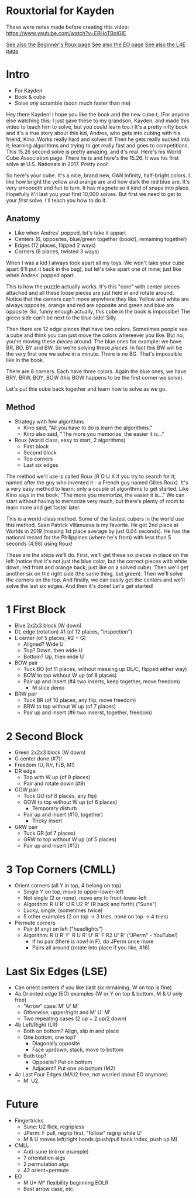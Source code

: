 # Rouxtorial for Kayden

These were notes made before creating this video: https://www.youtube.com/watch?v=ERHoTBolGIE

[See also the Beginner's Roux page](../roux.html)
[See also the EO page](./eo.md)
[See also the L4E page](./l4e.md)

# Intro

- For Kayden
- Book & cube
- Solve *any* scramble (soon much faster than me)

Hey there Kayden! I hope you like the book and the new cube.t, (For anyone else watching this: I just gave these to my grandson, Kayden, and made this video to teach him to solve, but you could learn too.) It's a pretty nifty book and it's a true story about this kid, Andres, who gets into cubing with his friend, Kino. Works really hard and solves it! Then he gets really sucked into it; learning algorithms and trying to get really fast and goes to competitions. This 15.26 second solve is pretty amazing, and it's real. Here's his World Cube Association page. There he is and here's the 15.26. It was his first solve at U.S. Nationals in 2017. Pretty cool!

So here's your cube. It's a nice, brand new, GAN Infinity, half-bright colors. I like how bright the yellow and orange are and how dark the red blue are. It's very smooooth and fun to turn. It has magnets so it kind of snaps into place. Hopefully it'll last you your first 10,000 solves. But first we need to get to your *first* solve. I'll teach you how to do it.

## Anatomy

- Like when Andres' popped, let's take it appart
- Centers (6, opposites, blue/green together (book!), remaining together)
- Edges (12 places, flipped 2 ways)
- Corners (8 places, twisted 3 ways) 

When I was a kid I always took apart all my toys. We won't take your cube apart (I'll put it back in the bag), but let's take apart one of mine; just like when Andres' popped apart.

This is how the puzzle actually works. It's this "core" with center pieces attached and all these loose pieces are just held in and rotate around. Notice that the centers can't move anywhere they like. Yellow and white are always opposite, orange and red are opposite and green and blue are opposite. So, funny enough actually, this cube in the book is impossibe! The green side can't be next to the blue side! Silly. 

Then there are 12 edge pieces that have two colors. Sometimes people see a cube and think you can just move the colors whereever you like. But no, you're moving these *pieces* around. The blue ones for example: we have BR, BO, BY and BW. So we're solving these *pieces*. In fact this BW will be the very first one we solve in a minute. There is no BG. That's impossible like in the book.

There are 8 corners. Each have three colors. Again the blue ones, we have BRY, BRW, BOY, BOW (this BOW happens to be the first corner we solve).

Let's put this cube back together and learn how to solve as we go.

## Method

- Strategy with few algorithms
    - Kino said, "All you have to do is learn the algorithms."
    - Kino also said, "The more you memorize, the easier it is..."
- Roux (world class, easy to start, 2 algorithms)
    - First block
    - Second block
    - Top corners
    - Last six edges

The method we'll use is called Roux (R O U X if you try to search for it; named after the guy who invented it - a French guy named Gilles Roux). It's a very easy method to learn; only a couple of algorithms to get started. Like Kino says in the book, "The more you memorize, the easier it is..." We can start without having to memorize very much, but there's plenty of room to learn more and get faster later.

This is a world-class method. Some of the fastest cubers in the world use this method. Sean Patrick Villanueva is my favorite. He got 2nd place at Worlds in 2019 (missing 1st place average by just 0.04 seconds). He has the national record for the Philippines (where he's from) with less than 5 seconds (4.98) using Roux!

These are the steps we'll do. First, we'll get these six pieces in place on the left (notice that it's not just the blue color, but the correct pieces with white down, red front and orange back; just like on a solved cube). Then we'll get another six on the right side (the same thing, but green). Then we'll solve the corners on the top. And finally, we can easily get the centers and we'll solve the last six edges. And then it's done! Let's get started!

# 1 First Block

- Blue 2x2x3 block (W down)
- DL edge (rotation) #1 (of 12 places, "inspection")
- L center (of 5 places, #2 + G)
    - Aligned? Wide U
    - Top? Down, then wide U
    - Bottom? Up, then wide U
- BOW pair
    - Tuck BO (of 11 places, without messing up DL/C, flipped either way)
    - BOW to top without W up (of 8 places)
    - Pair up and insert (#4 two inserts, keep together, move freedom)
        - M slice demo
- BRW pair
    - Tuck BR (of 10 places, any flip, move freedom)
    - BRW to top without W up (of 7 places)
    - Pair up and insert (#6 two inserst, together, freedom)

# 2 Second Block

- Green 2x2x3 block (W down)
- G center done (#7)!
- Freedom (U, R/r, F/B, M!)
- DR edge
    - Top with W up (of 9 places)
    - Pair and rotate down (#8)
- GOW pair
    - Tuck GO (of 8 places, any flip)
    - GOW to top without W up (of 6 places)
        - Temporary disturb
    - Pair up and insert (#10, together)
         - Tricky insert
- GRW pair
    - Tuck GR (of 7 places)
    - GRW to top without W up (of 5 places)
    - Pair up and insert (#12)

# 3 Top Corners (CMLL)

- Orient corners (all Y in top, 4 belong on top)
    - Single Y on top, move to upper-lower-left
    - Not single (2 or none), move any to front-lower-left
    - Algorithm: R U R' U R U2 R' (R back and forth) ("Sune")
    - Lucky, single, (sometimes twice)
    - 5 other examples (2 on top -> 3 tries, none on top -> 4 tries)
- Permute corners
    - Pair (if any) on left ("headlights")
    - Algorithm: R U R' F' R U R' U' R' F R2 U' R' ("JPerm" - YouTube!)
        - If no pair (there is now! in F), do JPerm once more
        - Pairs all around (rotate into place if you like, #16)

# Last Six Edges (LSE)

- Can orient centers if you like (last six remaining, W on top is fine)
- 4a Oriented edge (EO) examples (W or Y on top & bottom, M & U only free)
    - "Arrow" case: M' U' M'
    - Otherwise, upper/right and M' U' M'
    - Two repeating cases (2 up + 2 up/2 down)
- 4b Left/Right (LR)
    - Both on bottom? Align, slip in and place
    - One bottom, one top?
        - Diagonally opposite
        - Face up/down, stack, move to bottom
    - Both top?
        - Opposite? Put on bottom
        - Adjacent? Put one on bottom (M2)
- 4c Last Four Edges (M/U2 free, not worried about EO anymore)
    - M' U2

# Future

- Fingertricks
    - Sune: U2 flick, regripless
    - JPerm: F pull, regrip first, "follow" regrip while U'
    - M & U moves left/right hands (push/pull back index, push up M)
- CMLL
    - Anti-sune (mirror example)
    - 7 orientation algs
    - 2 permutation algs
    - 42 orient+permute
- EO
    - M U* M* flexibility beginning EOLR
    - Best arrow case, etc.